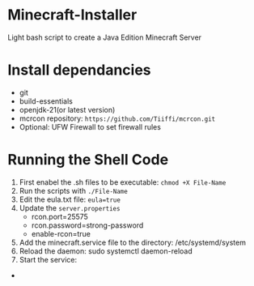 # Minecraft-Installer
Light bash script to create a Java Edition Minecraft Server 

# Install dependancies
- git
- build-essentials
- openjdk-21(or latest version)
- mcrcon repository: `https://github.com/Tiiffi/mcrcon.git`
- Optional: UFW Firewall to set firewall rules



# Running the Shell Code
1. First enabel the .sh files to be executable: `chmod +X File-Name`
2. Run the scripts with `./File-Name`
3. Edit the eula.txt file: `eula=true`
4. Update the `server.properties`
	- rcon.port=25575
	- rcon.password=strong-password 
	- enable-rcon=true
5. Add the minecraft.service file to the directory: /etc/systemd/system
6. Reload the daemon: sudo systemctl daemon-reload
7. Start the service: 
 - 
